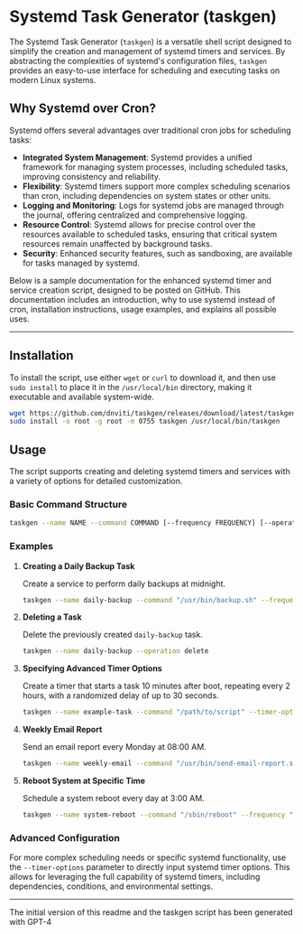 # Systemd Task Generator (taskgen)

The Systemd Task Generator (`taskgen`) is a versatile shell script designed to simplify the creation and management of systemd timers and services. By abstracting the complexities of systemd's configuration files, `taskgen` provides an easy-to-use interface for scheduling and executing tasks on modern Linux systems.

## Why Systemd over Cron?

Systemd offers several advantages over traditional cron jobs for scheduling tasks:

- **Integrated System Management**: Systemd provides a unified framework for managing system processes, including scheduled tasks, improving consistency and reliability.
- **Flexibility**: Systemd timers support more complex scheduling scenarios than cron, including dependencies on system states or other units.
- **Logging and Monitoring**: Logs for systemd jobs are managed through the journal, offering centralized and comprehensive logging.
- **Resource Control**: Systemd allows for precise control over the resources available to scheduled tasks, ensuring that critical system resources remain unaffected by background tasks.
- **Security**: Enhanced security features, such as sandboxing, are available for tasks managed by systemd.

Below is a sample documentation for the enhanced systemd timer and service creation script, designed to be posted on GitHub. This documentation includes an introduction, why to use systemd instead of cron, installation instructions, usage examples, and explains all possible uses.

---
## Installation

To install the script, use either `wget` or `curl` to download it, and then use `sudo install` to place it in the `/usr/local/bin` directory, making it executable and available system-wide.

```bash
wget https://github.com/dnviti/taskgen/releases/download/latest/taskgen -O taskgen && \
sudo install -o root -g root -m 0755 taskgen /usr/local/bin/taskgen
```

## Usage

The script supports creating and deleting systemd timers and services with a variety of options for detailed customization.

### Basic Command Structure

```bash
taskgen --name NAME --command COMMAND [--frequency FREQUENCY] [--operation OPERATION] [--timer-options OPTIONS]
```

### Examples

1. **Creating a Daily Backup Task**

   Create a service to perform daily backups at midnight.

   ```bash
   taskgen --name daily-backup --command "/usr/bin/backup.sh" --frequency daily
   ```

2. **Deleting a Task**

   Delete the previously created `daily-backup` task.

   ```bash
   taskgen --name daily-backup --operation delete
   ```

3. **Specifying Advanced Timer Options**

   Create a timer that starts a task 10 minutes after boot, repeating every 2 hours, with a randomized delay of up to 30 seconds.

   ```bash
   taskgen --name example-task --command "/path/to/script" --timer-options "OnBootSec=10min,OnUnitActiveSec=2h,RandomizedDelaySec=30s"
   ```

4. **Weekly Email Report**

   Send an email report every Monday at 08:00 AM.

   ```bash
   taskgen --name weekly-email --command "/usr/bin/send-email-report.sh" --frequency weekly
   ```

5. **Reboot System at Specific Time**

   Schedule a system reboot every day at 3:00 AM.

   ```bash
   taskgen --name system-reboot --command "/sbin/reboot" --frequency "*-*-* 03:00:00"
   ```

### Advanced Configuration

For more complex scheduling needs or specific systemd functionality, use the `--timer-options` parameter to directly input systemd timer options. This allows for leveraging the full capability of systemd timers, including dependencies, conditions, and environmental settings.

---

The initial version of this readme and the taskgen script has been generated with GPT-4 

